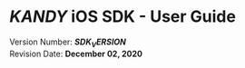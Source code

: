 # $KANDY$ iOS SDK - User Guide
Version Number: **$SDK_VERSION$**
<br>
Revision Date: **December 02, 2020**
